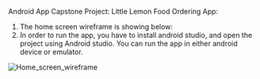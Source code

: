 Android App Capstone Project: Little Lemon Food Ordering App:
1. The home screen wireframe is showing below:
2. In order to run the app, you have to install android studio, and open the project using Android studio. You can run the app in either android device or emulator.

![Home_screen_wireframe](https://github.com/mnxu819/little-lemon/assets/96892320/31a60c2c-1ba2-4841-8ce5-a36866a51c96)
